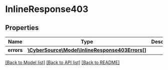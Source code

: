# InlineResponse403

## Properties
Name | Type | Description | Notes
------------ | ------------- | ------------- | -------------
**errors** | [**\CyberSource\Model\InlineResponse403Errors[]**](InlineResponse403Errors.md) |  | [optional] 

[[Back to Model list]](../README.md#documentation-for-models) [[Back to API list]](../README.md#documentation-for-api-endpoints) [[Back to README]](../README.md)


